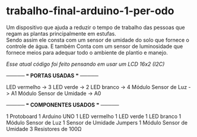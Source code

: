 # trabalho-final-arduino-1-per-odo

Um dispositivo que ajuda a reduzir o tempo de trabalho das pessoas que regam as plantas principalmente em estufas.   
Sendo assim ele consta com um sensor de umidade do solo que fornece o controle de água. E também Conta com um sensor de luminosidade que fornece meios para adequar todo o ambiente de plantio e manejo.

_Esse atual código foi feito pensando em usar um LCD 16x2 (I2C)_

───── ❝ **PORTAS USADAS** ❞ ─────

LED vermelho -> 3
LED verde -> 2
LED branco -> 4
Módulo Sensor de Luz -> A1
Módulo Sensor de Umidade -> A0




───── ❝ **COMPONENTES USADOS** ❞ ─────

1 Protoboard
1 Arduino UNO
1 LED vermelho
1 LED verde
1 LED branco
1 Módulo Sensor de Luz
1 Sensor de Umidade
Jumpers
1 Módulo Sensor de Umidade
3 Resistores de 100Ω
